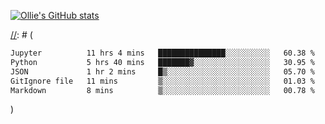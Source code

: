 <!--
**icedpanda/icedpanda** is a ✨ _special_ ✨ repository because its `README.md` (this file) appears on your GitHub profile.

Here are some ideas to get you started:

- 🔭 I’m currently working on ...
- 🌱 I’m currently learning ...
- 👯 I’m looking to collaborate on ...
- 🤔 I’m looking for help with ...
- 💬 Ask me about ...
- 📫 How to reach me: ...
- 😄 Pronouns: ...
- ⚡ Fun fact: ...
-->
[![Ollie's GitHub stats](https://github-readme-stats-icedpanda.vercel.app/api?username=icedpanda&count_private=true&show_icons=true)](https://github.com/icedpanda)

[//]: # (---)

[//]: # (📊 **This week I spent my time on:**)

[//]: # (<!--START_SECTION:waka-->

```txt
Jupyter          11 hrs 4 mins   ███████████████░░░░░░░░░░   60.38 %
Python           5 hrs 40 mins   ███████▓░░░░░░░░░░░░░░░░░   30.95 %
JSON             1 hr 2 mins     █▒░░░░░░░░░░░░░░░░░░░░░░░   05.70 %
GitIgnore file   11 mins         ▒░░░░░░░░░░░░░░░░░░░░░░░░   01.03 %
Markdown         8 mins          ▒░░░░░░░░░░░░░░░░░░░░░░░░   00.78 %
```

<!--END_SECTION:waka-->)
